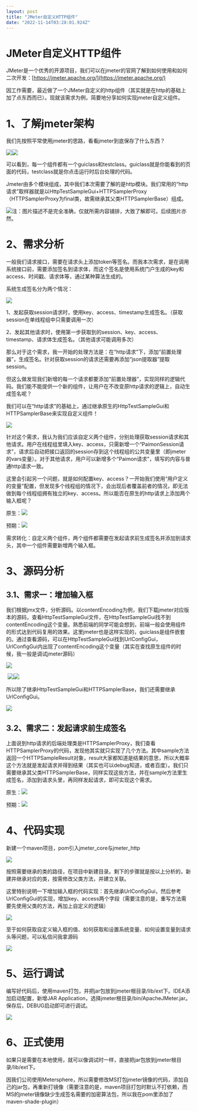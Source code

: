 ```yaml
---
layout: post
title: "JMeter自定义HTTP组件"
date: "2022-11-14T03:28:01.924Z"
---
```

JMeter自定义HTTP组件
===============

JMeter是一个优秀的开源项目，我们可以在jmeter的官网了解到如何使用和如何二次开发：[https://jmeter.apache.org/](https://jmeter.apache.org/)

因工作需要，最近做了一个JMeter自定义的http组件（其实就是在http的基础上加了点东西而已）。现就该需求为例，简要地分享如何实现jmeter自定义组件。

1、了解jmeter架构
============

我们先按照平常使用jmeter的思路，看看jmeter到底保存了什么东西？

![](https://img2022.cnblogs.com/blog/2321251/202211/2321251-20221114103840112-478793155.png)![](https://img2022.cnblogs.com/blog/2321251/202211/2321251-20221114103847047-1631455548.png)

可以看到，每一个组件都有一个guiclass和testclass。guiclass就是你能看到的页面的代码，testclass就是你点击运行时后台处理的代码。

Jmeter由多个模块组成，其中我们本次需要了解的是http模块。我们常用的“http请求”取样器就是以HttpTestSampleGui+HTTPSamplerProxy（HTTPSamplerProxy为final类，故需继承其父类HTTPSamplerBase）组成。

![](https://img2022.cnblogs.com/blog/2321251/202211/2321251-20221114103922865-1785836492.png)注：图片描述不是完全准确，仅就所需内容铺排，大致了解即可。后续图片亦然。

2、需求分析
======

一般我们请求接口，需要在请求头上添加token等签名。而我本次需求，是在调用系统接口前，需要添加签名到请求体，而这个签名是使用系统门户生成的key和access、时间戳、请求体等，通过某种算法生成的。

系统生成签名分为两个情况：

![](https://img2022.cnblogs.com/blog/2321251/202211/2321251-20221114104700938-434408531.png)

1、发起获取session请求时，使用key、access、timestamp生成签名。（获取session在单线程组中只需要调用一次）

2、发起其他请求时，使用第一步获取到的session、key、access、timestamp、请求体生成签名。（其他请求可能调用多次）

那么对于这个需求，我一开始的处理方法是：在“http请求”下，添加“前置处理器”，生成签名。针对获取session的请求还需要再添加“json提取器”提取session。

但这么做发现我们新增的每一个请求都要添加“前置处理器”，实现同样的逻辑代码。我们能不能提供一个新的组件，让用户在不改变原http请求的逻辑上，自动生成签名呢？

我们可以在“http请求”的基础上，通过继承原生的HttpTestSampleGui和HTTPSamplerBase来实现自定义组件！

![](https://img2022.cnblogs.com/blog/2321251/202211/2321251-20221114104530958-208587426.png)

针对这个需求，我认为我们应该自定义两个组件，分别处理获取session请求和其他请求。用户在线程组里填入key、access，只需新增一个“PaimonSession请求”，请求后自动把接口返回的session存到这个线程组的公共变量里（即jmeter的vars变量）。对于其他请求，用户可以新增多个“Paimon请求”，填写的内容与普通http请求一致。

这里会引起另一个问题，就是如何配置key、access？一开始我们使用“用户定义的变量”配置，但发现多个线程组的情况下，会出现后者覆盖前者的情况，即无法做到每个线程组拥有独立的key、access。所以能否在原生的http请求上添加两个输入框呢？

原生：![](https://img2022.cnblogs.com/blog/2321251/202211/2321251-20221114105009961-321393951.png)

预期：![](https://img2022.cnblogs.com/blog/2321251/202211/2321251-20221114105030449-2043568323.png)

需求转化：自定义两个组件，两个组件都需要在发起请求前生成签名并添加到请求头，其中一个组件需要新增两个输入框。

3、源码分析
======

3.1、需求一：增加输入框
-------------

我们根据jmx文件，分析源码。以contentEncoding为例，我们下载jmeter对应版本的源码，查看HttpTestSampleGui文件，在HttpTestSampleGui找不到contentEncoding这个变量。熟悉前端的同学可能会想到，前端一般会使用组件的形式达到代码复用的效果。这里jmeter也是这样实现的，guiclass是组件嵌套的。通过查看源码，可以在HttpTestSampleGui找到UrlConfigGui，UrlConfigGui内出现了contentEncoding这个变量（其实在查找原生组件的时候，我一般是调试jmeter源码）

![](https://img2022.cnblogs.com/blog/2321251/202211/2321251-20221114105225073-1714173487.png)

 ![](https://img2022.cnblogs.com/blog/2321251/202211/2321251-20221114105239254-1107659627.png)![](https://img2022.cnblogs.com/blog/2321251/202211/2321251-20221114105249320-1233286107.png)

所以除了继承HttpTestSampleGui和HTTPSamplerBase，我们还需要继承UrlConfigGui。

![](https://img2022.cnblogs.com/blog/2321251/202211/2321251-20221114105310386-603649380.png)

3.2、需求二：发起请求前生成签名
-----------------

上面说到http请求的后端处理类是HTTPSamplerProxy，我们查看HTTPSamplerProxy的代码，发现他其实就只实现了几个方法。其中sample方法返回一个HTTPSampleResult对象，result大家都知道是结果的意思，所以大概率这个方法就是发起请求并得到结果（其实也可以debug知道，或者百度）。我们只需要继承其父类HTTPSamplerBase，同样实现这些方法，并在sample方法里生成签名，添加到请求头里，再同样发起请求，即可实现这个需求。

原生：![](https://img2022.cnblogs.com/blog/2321251/202211/2321251-20221114105334910-126080586.png)

预期：![](https://img2022.cnblogs.com/blog/2321251/202211/2321251-20221114105341282-1980890009.png)

4、代码实现
======

新建一个maven项目，pom引入jmeter\_core与jmeter\_http

![](https://img2022.cnblogs.com/blog/2321251/202211/2321251-20221114105442573-1510279236.png)

按照需要继承的类的路径，在项目中新建目录。剩下的步骤就是按以上分析的，新建并继承对应的类，按需修改父类方法，并建立关联。

这里特别说明一下增加输入框的代码实现：首先继承UrlConfigGui，然后参考UrlConfigGui的实现，增加key、access两个字段（需要注意的是，重写方法需要先使用父类的方法，再加上自定义的逻辑）

![](https://img2022.cnblogs.com/blog/2321251/202211/2321251-20221114105553131-2042641866.png)

至于如何获取自定义输入框的值、如何获取和设置系统变量、如何设置变量到请求头等问题，可以私信问我拿源码[  
](https://gitlab.dreamkey.cn/tester/jmeter-dreamkey)

![](https://img2022.cnblogs.com/blog/2321251/202211/2321251-20221114105641946-595877637.png)

5、运行调试
======

编写好代码后，使用maven打包，并把jar包放到jmeter根目录/lib/ext下。IDEA添加启动配置，新增JAR Application，选择jmeter根目录/bin/ApacheJMeter.jar。保存后，DEBUG启动即可进行调试。

![](https://img2022.cnblogs.com/blog/2321251/202211/2321251-20221114112110225-1435724535.png)

6、正式使用
======

如果只是需要在本地使用，就可以像调试时一样，直接把jar包放到jmeter根目录/lib/ext下。

因我们公司使用Metersphere，所以需要修改MS打包jmeter镜像的代码，添加自己的jar包，再重新打镜像（需要注意的是，maven项目打包时默认不打依赖，而MS的jmeter镜像缺少生成签名需要的加密算法包，所以我在pom里添加了maven-shade-plugin）